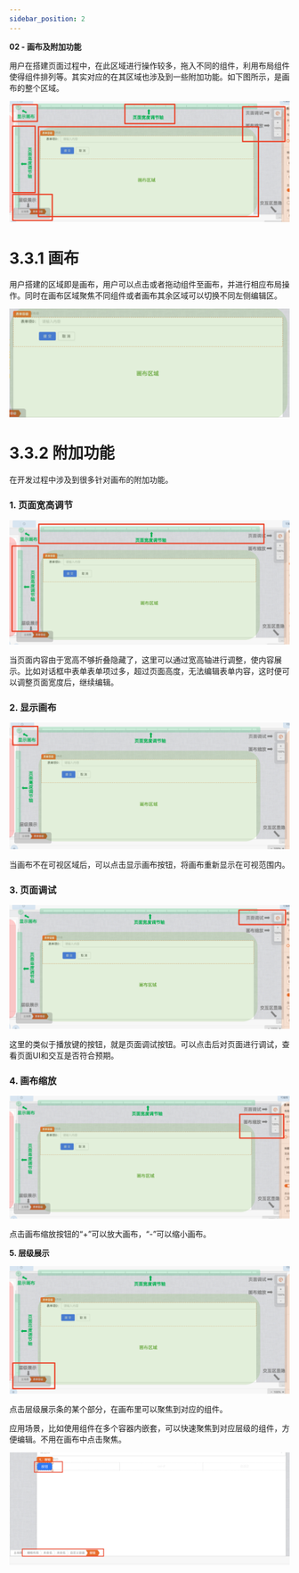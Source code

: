 ```yaml
---
sidebar_position: 2
---
```

 **02 - 画布及附加功能** 

用户在搭建页面过程中，在此区域进行操作较多，拖入不同的组件，利用布局组件使得组件排列等。其实对应的在其区域也涉及到一些附加功能。如下图所示，是画布的整个区域。

![Alt text](img/image.png)

# 3.3.1 画布

用户搭建的区域即是画布，用户可以点击或者拖动组件至画布，并进行相应布局操作。同时在画布区域聚焦不同组件或者画布其余区域可以切换不同左侧编辑区。

![Alt text](img/image-1.png)

# 3.3.2 附加功能

在开发过程中涉及到很多针对画布的附加功能。

### 1\. 页面宽高调节

![Alt text](img/image-2.png)

当页面内容由于宽高不够折叠隐藏了，这里可以通过宽高轴进行调整，使内容展示。比如对话框中表单表单项过多，超过页面高度，无法编辑表单内容，这时便可以调整页面宽度后，继续编辑。

### 2\. 显示画布

![Alt text](img/image-3.png)

当画布不在可视区域后，可以点击显示画布按钮，将画布重新显示在可视范围内。

### 3\. 页面调试

![Alt text](img/image-4.png)

这里的类似于播放键的按钮，就是页面调试按钮。可以点击后对页面进行调试，查看页面UI和交互是否符合预期。

### 4\. 画布缩放

![Alt text](img/image-5.png)

点击画布缩放按钮的“+”可以放大画布，“-”可以缩小画布。

 **5\. 层级展示** 

![Alt text](img/image-6.png)

点击层级展示条的某个部分，在画布里可以聚焦到对应的组件。

应用场景，比如使用组件在多个容器内嵌套，可以快速聚焦到对应层级的组件，方便编辑。不用在画布中点击聚焦。

![Alt text](img/image-7.png)